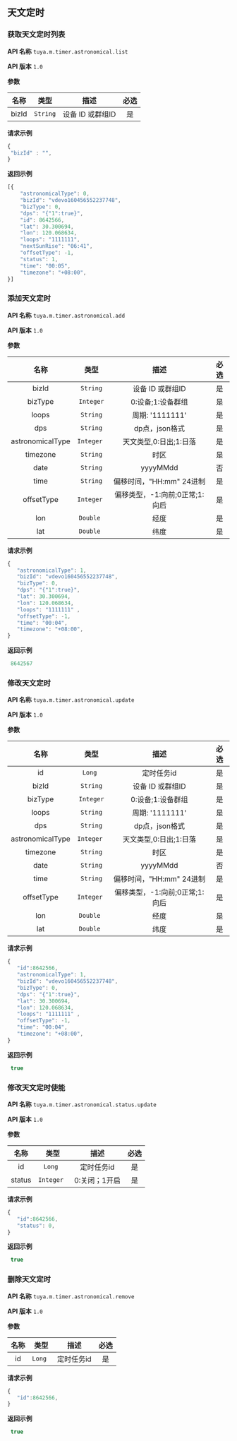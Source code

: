 ## 天文定时
### 获取天文定时列表
**API 名称**
`tuya.m.timer.astronomical.list`

**API 版本**
`1.0`

**参数**

| 名称  |   类型   |       描述        | 必选 |
| :---: | :------: | :---------------: | :--: |
| bizId | `String` | 设备 ID  或群组ID |  是  |


**请求示例**

```javascript
{
 "bizId" : "",
}

```

**返回示例**

```javascript
[{
    "astronomicalType": 0,
    "bizId": "vdevo160456552237748",
    "bizType": 0,
    "dps": "{"1":true}",
    "id": 8642566,
    "lat": 30.300694,
    "lon": 120.068634,
    "loops": "1111111",
    "nextSunRise": "06:41",
    "offsetType": -1,
    "status": 1,
    "time": "00:05",
    "timezone": "+08:00",
}]
```

### 添加天文定时
**API 名称**
`tuya.m.timer.astronomical.add`

**API 版本**
`1.0`

**参数**

|       名称       |    类型    |              描述              | 必选 |
| :--------------: | :--------: | :----------------------------: | :--: |
|      bizId       |  `String`  |       设备 ID  或群组ID        |  是  |
|     bizType      | `Integer`  |       0:设备;1:设备群组        |  是  |
|      loops       |  `String`  |        周期: '1111111'         |  是  |
|       dps        |  `String`  |         dp点，json格式         |  是  |
| astronomicalType | `Integer ` |     天文类型,0:日出;1:日落     |  是  |
|     timezone     |  `String`  |              时区              |  是  |
|       date       |  `String`  |            yyyyMMdd            |  否  |
|       time       |  `String`  |    偏移时间，"HH:mm" 24进制    |  是  |
|    offsetType    | `Integer ` | 偏移类型，-1:向前;0正常;1:向后 |  是  |
|       lon        | `Double `  |              经度              |  是  |
|       lat        | `Double `  |              纬度              |  是  |


**请求示例**

```javascript
{
   "astronomicalType": 1,
   "bizId": "vdevo160456552237748",  
   "bizType": 0,
   "dps": "{"1":true}",
   "lat": 30.300694,
   "lon": 120.068634,
   "loops": "1111111" ,
   "offsetType": -1,
   "time": "00:04",
   "timezone": "+08:00",
}

```

**返回示例**

```javascript
 8642567
```

### 修改天文定时
**API 名称**
`tuya.m.timer.astronomical.update`

**API 版本**
`1.0`

**参数**

|       名称       |    类型    |              描述              | 必选 |
| :--------------: | :--------: | :----------------------------: | :--: |
|        id        |  `Long `   |           定时任务id           |  是  |
|      bizId       |  `String`  |       设备 ID  或群组ID        |  是  |
|     bizType      | `Integer`  |       0:设备;1:设备群组        |  是  |
|      loops       |  `String`  |        周期: '1111111'         |  是  |
|       dps        |  `String`  |         dp点，json格式         |  是  |
| astronomicalType | `Integer ` |     天文类型,0:日出;1:日落     |  是  |
|     timezone     |  `String`  |              时区              |  是  |
|       date       |  `String`  |            yyyyMMdd            |  否  |
|       time       |  `String`  |    偏移时间，"HH:mm" 24进制    |  是  |
|    offsetType    | `Integer ` | 偏移类型，-1:向前;0正常;1:向后 |  是  |
|       lon        | `Double `  |              经度              |  是  |
|       lat        | `Double `  |              纬度              |  是  |


**请求示例**

```javascript
{
   "id":8642566,
   "astronomicalType": 1,
   "bizId": "vdevo160456552237748",  
   "bizType": 0,
   "dps": "{"1":true}",
   "lat": 30.300694,
   "lon": 120.068634,
   "loops": "1111111" ,
   "offsetType": -1,
   "time": "00:04",
   "timezone": "+08:00",
}

```

**返回示例**

```javascript
 true
```

### 修改天文定时使能
**API 名称**
`tuya.m.timer.astronomical.status.update`

**API 版本**
`1.0`

**参数**

|  名称  |    类型    |     描述      | 必选 |
| :----: | :--------: | :-----------: | :--: |
|   id   |  `Long `   |  定时任务id   |  是  |
| status | `Integer ` | 0:关闭；1开启 |  是  |



**请求示例**

```javascript
{
   "id":8642566,
   "status": 0,
}

```

**返回示例**

```javascript
 true
```

### 删除天文定时
**API 名称**
`tuya.m.timer.astronomical.remove`

**API 版本**
`1.0`

**参数**

| 名称 |  类型   |    描述    | 必选 |
| :--: | :-----: | :--------: | :--: |
|  id  | `Long ` | 定时任务id |  是  |



**请求示例**

```javascript
{
   "id":8642566,
}

```

**返回示例**

```javascript
 true
```

